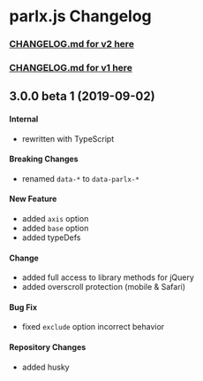 # parlx.js Changelog

### [CHANGELOG.md for v2 here](https://github.com/JB1905/parlx.js/blob/v2/CHANGELOG.md)
### [CHANGELOG.md for v1 here](https://github.com/JB1905/parlx.js/blob/v1/CHANGELOG.md)

## 3.0.0 beta 1 (2019-09-02)
#### Internal
- rewritten with TypeScript

#### Breaking Changes
- renamed `data-*` to `data-parlx-*`

#### New Feature
- added `axis` option
- added `base` option
- added typeDefs

#### Change
- added full access to library methods for jQuery
- added overscroll protection (mobile & Safari)

#### Bug Fix
- fixed `exclude` option incorrect behavior

#### Repository Changes
- added husky

